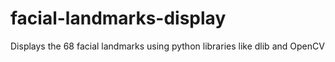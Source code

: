 # facial-landmarks-display
Displays the 68 facial landmarks using python libraries like dlib and OpenCV
